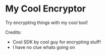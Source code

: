 # My Cool Encryptor

Try encrypting things with my cool tool!

Credits:

* Cool SDK by cool guy for encrypting stuff!
* I have no clue whats going on
